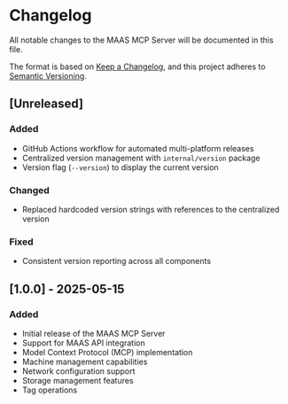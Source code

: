 # Changelog

All notable changes to the MAAS MCP Server will be documented in this file.

The format is based on [Keep a Changelog](https://keepachangelog.com/en/1.0.0/),
and this project adheres to [Semantic Versioning](https://semver.org/spec/v2.0.0.html).

## [Unreleased]

### Added
- GitHub Actions workflow for automated multi-platform releases
- Centralized version management with `internal/version` package
- Version flag (`--version`) to display the current version

### Changed
- Replaced hardcoded version strings with references to the centralized version

### Fixed
- Consistent version reporting across all components

## [1.0.0] - 2025-05-15

### Added
- Initial release of the MAAS MCP Server
- Support for MAAS API integration
- Model Context Protocol (MCP) implementation
- Machine management capabilities
- Network configuration support
- Storage management features
- Tag operations